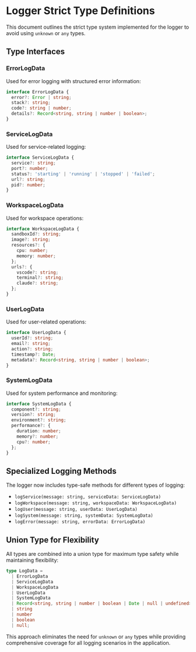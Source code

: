 # Logger Strict Type Definitions

This document outlines the strict type system implemented for the logger to avoid using `unknown` or `any` types.

## Type Interfaces

### ErrorLogData
Used for error logging with structured error information:
```typescript
interface ErrorLogData {
  error?: Error | string;
  stack?: string;
  code?: string | number;
  details?: Record<string, string | number | boolean>;
}
```

### ServiceLogData  
Used for service-related logging:
```typescript
interface ServiceLogData {
  service?: string;
  port?: number;
  status?: 'starting' | 'running' | 'stopped' | 'failed';
  url?: string;
  pid?: number;
}
```

### WorkspaceLogData
Used for workspace operations:
```typescript
interface WorkspaceLogData {
  sandboxId?: string;
  image?: string;
  resources?: {
    cpu: number;
    memory: number;
  };
  urls?: {
    vscode?: string;
    terminal?: string;
    claude?: string;
  };
}
```

### UserLogData
Used for user-related operations:
```typescript
interface UserLogData {
  userId?: string;
  email?: string;
  action?: string;
  timestamp?: Date;
  metadata?: Record<string, string | number | boolean>;
}
```

### SystemLogData
Used for system performance and monitoring:
```typescript
interface SystemLogData {
  component?: string;
  version?: string;
  environment?: string;
  performance?: {
    duration: number;
    memory?: number;
    cpu?: number;
  };
}
```

## Specialized Logging Methods

The logger now includes type-safe methods for different types of logging:

- `logService(message: string, serviceData: ServiceLogData)`
- `logWorkspace(message: string, workspaceData: WorkspaceLogData)`
- `logUser(message: string, userData: UserLogData)`
- `logSystem(message: string, systemData: SystemLogData)`
- `logError(message: string, errorData: ErrorLogData)`

## Union Type for Flexibility

All types are combined into a union type for maximum type safety while maintaining flexibility:

```typescript
type LogData = 
  | ErrorLogData 
  | ServiceLogData 
  | WorkspaceLogData 
  | UserLogData 
  | SystemLogData 
  | Record<string, string | number | boolean | Date | null | undefined>
  | string
  | number
  | boolean
  | null;
```

This approach eliminates the need for `unknown` or `any` types while providing comprehensive coverage for all logging scenarios in the application.